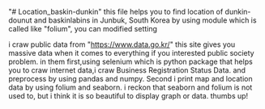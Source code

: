 "# Location_baskin-dunkin"
  this file helps you to find location of dunkin-dounut and baskinlabins in Junbuk, South Korea
  by using module which is called like "folium", you can modified setting 

  i craw public data from "https://www.data.go.kr/" this site gives you massive data when it comes to everything if you interested public society problem.
  in them first,using selenium which is python package that helps you to craw internet data,i craw Business Registration Status Data. and preprocess by using pandas and numpy.
  Second i print map and location data by using folium and seaborn.
  i reckon that seaborn and folium is not used to, but i think it is so beautiful to display graph or data. thumbs up!
